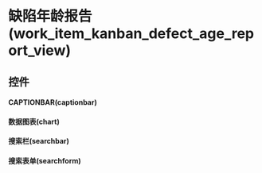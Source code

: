 # 缺陷年龄报告(work_item_kanban_defect_age_report_view)  <!-- {docsify-ignore-all} -->




## 控件
#### CAPTIONBAR(captionbar)

#### 数据图表(chart)

#### 搜索栏(searchbar)

#### 搜索表单(searchform)



<script>
 const { createApp } = Vue
  createApp({
    data() {
      return {

      }
    }
  }).use(ElementPlus).mount('#app')
</script>